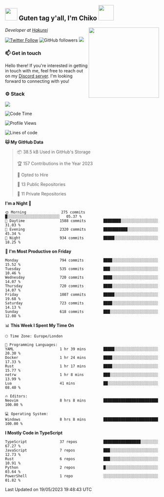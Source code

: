 <h2><img src="https://cdn.discordapp.com/emojis/1100181376730402906.gif?quality=lossless" width="40"> Guten tag y'all, I'm Chiko <img src="https://a.ppy.sh/15907233" width="50"></h2>
<a href="https://twitter.com/Zzul0714/status/1654451338179395585?s=20"><img align='right' src="https://cdn.discordapp.com/attachments/1109162815866023976/1109163700583153705/FvXKt8paEAAR6Ak1.png" width="230"></a>
<p><em>Developer at <a href="https://github.com/hakureiapp">Hakurei</a></em></p>

[![Twitter Follow](https://img.shields.io/twitter/follow/chikoxq?label=Follow)](https://twitter.com/intent/follow?screen_name=chikoxq)
![GitHub followers](https://img.shields.io/github/followers/chikof?label=Follow&style=social)
![](https://komarev.com/ghpvc/?username=chikof&color=blue)

### 📫 Get in touch
Hello there! If you're interested in getting in touch with me, feel free to reach out on my [Discord server](https://discord.gg/sejc7TnX6N). I'm looking forward to connecting with you!

### ⚙️ Stack
![](https://skillicons.dev/icons?i=git,kubernetes,docker,js,ts,cloudflare,css,deno,express,graphql,html,mongodb,nestjs,py,react,apollo,bash,java,lua,nextjs,netlify,nodejs,ps,powershell,rust,neovim,tauri,sentry,postgres,tailwind,prisma,actix)

<!--START_SECTION:waka-->
![Code Time](http://img.shields.io/badge/Code%20Time-1%2C374%20hrs%2027%20mins-blue)

![Profile Views](http://img.shields.io/badge/Profile%20Views-6-blue)

![Lines of code](https://img.shields.io/badge/From%20Hello%20World%20I%27ve%20Written-3.3%20million%20lines%20of%20code-blue)

**🐱 My GitHub Data** 

> 📦 38.5 kB Used in GitHub's Storage 
 > 
> 🏆 157 Contributions in the Year 2023
 > 
> 💼 Opted to Hire
 > 
> 📜 13 Public Repositories 
 > 
> 🔑 11 Private Repositories 
 > 
**I'm a Night 🦉** 

```text
🌞 Morning                275 commits         █░░░░░░░░░░░░░░░░░░░░░░░░   05.37 % 
🌆 Daytime                1588 commits        ████████░░░░░░░░░░░░░░░░░   31.03 % 
🌃 Evening                2320 commits        ███████████░░░░░░░░░░░░░░   45.34 % 
🌙 Night                  934 commits         █████░░░░░░░░░░░░░░░░░░░░   18.25 % 
```
📅 **I'm Most Productive on Friday** 

```text
Monday                   794 commits         ████░░░░░░░░░░░░░░░░░░░░░   15.52 % 
Tuesday                  535 commits         ███░░░░░░░░░░░░░░░░░░░░░░   10.46 % 
Wednesday                720 commits         ████░░░░░░░░░░░░░░░░░░░░░   14.07 % 
Thursday                 720 commits         ████░░░░░░░░░░░░░░░░░░░░░   14.07 % 
Friday                   1007 commits        █████░░░░░░░░░░░░░░░░░░░░   19.68 % 
Saturday                 723 commits         ████░░░░░░░░░░░░░░░░░░░░░   14.13 % 
Sunday                   618 commits         ███░░░░░░░░░░░░░░░░░░░░░░   12.08 % 
```


📊 **This Week I Spent My Time On** 

```text
🕑︎ Time Zone: Europe/London

💬 Programming Languages: 
YAML                     1 hr 39 mins        █████░░░░░░░░░░░░░░░░░░░░   20.30 % 
Docker                   1 hr 24 mins        ████░░░░░░░░░░░░░░░░░░░░░   17.33 % 
Rust                     1 hr 17 mins        ████░░░░░░░░░░░░░░░░░░░░░   15.77 % 
netrw                    1 hr 8 mins         ███░░░░░░░░░░░░░░░░░░░░░░   13.99 % 
Lua                      41 mins             ██░░░░░░░░░░░░░░░░░░░░░░░   08.40 % 

🔥 Editors: 
Neovim                   8 hrs 8 mins        █████████████████████████   100.00 % 

💻 Operating System: 
Windows                  8 hrs 8 mins        █████████████████████████   100.00 % 
```

**I Mostly Code in TypeScript** 

```text
TypeScript               37 repos            █████████████████░░░░░░░░   67.27 % 
JavaScript               7 repos             ███░░░░░░░░░░░░░░░░░░░░░░   12.73 % 
Rust                     6 repos             ███░░░░░░░░░░░░░░░░░░░░░░   10.91 % 
Python                   2 repos             █░░░░░░░░░░░░░░░░░░░░░░░░   03.64 % 
PowerShell               1 repo              ░░░░░░░░░░░░░░░░░░░░░░░░░   01.82 % 
```




 Last Updated on 19/05/2023 19:48:43 UTC
<!--END_SECTION:waka-->


<!--
<p align="center">
     <a href="https://discord.gg/HhybNhchcC"><img src="https://invidget.switchblade.xyz/sejc7TnX6N" align="center" ><a>
</p> 
-->
